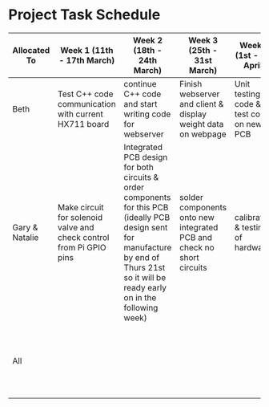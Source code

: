 # Project Task Schedule

| Allocated To | Week 1 (11th - 17th March) | Week 2 (18th - 24th March) | Week 3 (25th - 31st March) | Week 4 (1st - 7th April)  | Week 5 (8th - 14th April) | Due 15th April |
| --- | --- | --- | --- | --- | --- | --- |
| Beth | Test C++ code communication with current HX711 board| continue C++ code and start writing code for webserver | Finish webserver and client & display weight data on webpage | Unit testing for code & test code on new PCB | software documentation | |
| Gary & Natalie | Make circuit for solenoid valve and check control from Pi GPIO pins| Integrated PCB design for both circuits & order components for this PCB (ideally PCB design sent for manufacture by end of Thurs 21st so it will be ready early on in the following week)| solder components onto new integrated PCB and check no short circuits| calibration & testing of hardware | Hardware documentation | |
| All | | | | |write report and README file on Github to give examples and diagrams of setup etc.. | prepare for demo |

